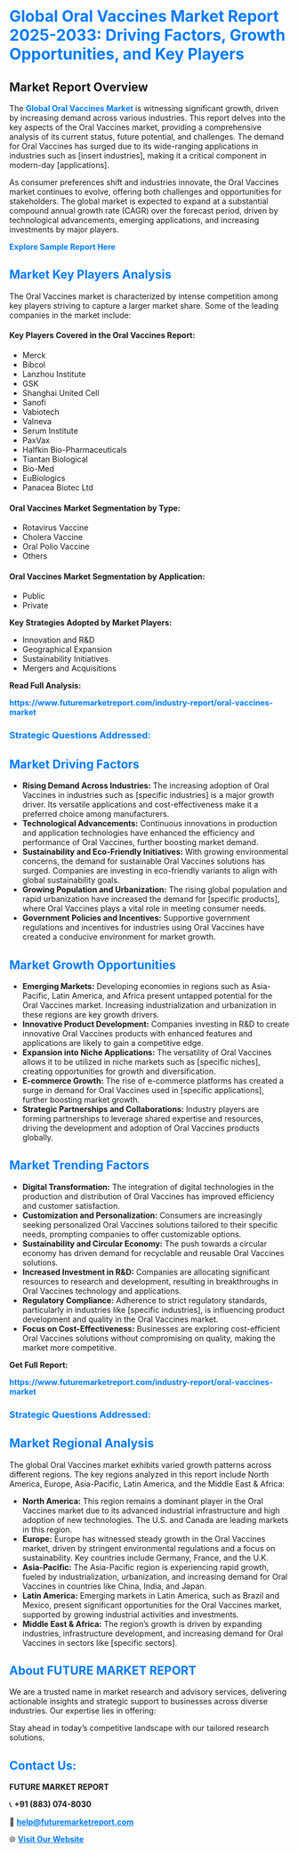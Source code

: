 <h1 style="color: #007BFF;">Global Oral Vaccines Market Report 2025-2033: Driving Factors, Growth Opportunities, and Key Players</h1>

<section id="overview">
<h2>Market Report Overview</h2>
<p>The <a href="https://www.futuremarketreport.com/industry-report/oral-vaccines-market" style="color: #007BFF; text-decoration: none;"><strong>Global Oral Vaccines Market</strong></a> is witnessing significant growth, driven by increasing demand across various industries. This report delves into the key aspects of the Oral Vaccines market, providing a comprehensive analysis of its current status, future potential, and challenges. The demand for Oral Vaccines has surged due to its wide-ranging applications in industries such as [insert industries], making it a critical component in modern-day [applications].</p>
<p>As consumer preferences shift and industries innovate, the Oral Vaccines market continues to evolve, offering both challenges and opportunities for stakeholders. The global market is expected to expand at a substantial compound annual growth rate (CAGR) over the forecast period, driven by technological advancements, emerging applications, and increasing investments by major players.</p>
</section>

<section id="overview">
<p><a href="https://www.futuremarketreport.com/request-sample/reportId=80374" style="color: #007BFF; text-decoration: none;"><strong>Explore Sample Report Here</strong></a></p>
</section>

<section id="key-players">
<h2 style="color: #007BFF;">Market Key Players Analysis</h2>
<p>The Oral Vaccines market is characterized by intense competition among key players striving to capture a larger market share. Some of the leading companies in the market include:</p>
<h4>Key Players Covered in the Oral Vaccines Report:</h4>
<ul><li>Merck</li><li>Bibcol</li><li>Lanzhou Institute</li><li>GSK</li><li>Shanghai United Cell</li><li>Sanofi</li><li>Vabiotech</li><li>Valneva</li><li>Serum Institute</li><li>PaxVax</li><li>Halfkin Bio-Pharmaceuticals</li><li>Tiantan Biological</li><li>Bio-Med</li><li>EuBiologics</li><li>Panacea Biotec Ltd</li></ul>
<h4>Oral Vaccines Market Segmentation by Type:</h4>
<ul><li>Rotavirus Vaccine</li><li>Cholera Vaccine</li><li>Oral Polio Vaccine</li><li>Others</li></ul>

<h4>Oral Vaccines Market Segmentation by Application:</h4>
<ul><li>Public</li><li>Private</li></ul>
<p><strong>Key Strategies Adopted by Market Players:</strong></p>
<ul>
<li>Innovation and R&D</li>
<li>Geographical Expansion</li>
<li>Sustainability Initiatives</li>
<li>Mergers and Acquisitions</li>
</ul>
</section>

<section>
<p><strong>Read Full Analysis: </strong></p><a href="https://www.futuremarketreport.com/industry-report/oral-vaccines-market" style="color: #007BFF; text-decoration: none;"><strong>https://www.futuremarketreport.com/industry-report/oral-vaccines-market</strong></a>
<h3 style="color: #007BFF;">Strategic Questions Addressed:</h3>
</section>

<section id="driving-factors">
<h2 style="color: #007BFF;">Market Driving Factors</h2>
<ul>
<li><strong>Rising Demand Across Industries:</strong> The increasing adoption of Oral Vaccines in industries such as [specific industries] is a major growth driver. Its versatile applications and cost-effectiveness make it a preferred choice among manufacturers.</li>
<li><strong>Technological Advancements:</strong> Continuous innovations in production and application technologies have enhanced the efficiency and performance of Oral Vaccines, further boosting market demand.</li>
<li><strong>Sustainability and Eco-Friendly Initiatives:</strong> With growing environmental concerns, the demand for sustainable Oral Vaccines solutions has surged. Companies are investing in eco-friendly variants to align with global sustainability goals.</li>
<li><strong>Growing Population and Urbanization:</strong> The rising global population and rapid urbanization have increased the demand for [specific products], where Oral Vaccines plays a vital role in meeting consumer needs.</li>
<li><strong>Government Policies and Incentives:</strong> Supportive government regulations and incentives for industries using Oral Vaccines have created a conducive environment for market growth.</li>
</ul>
</section>

<section id="growth-opportunities">
<h2 style="color: #007BFF;">Market Growth Opportunities</h2>
<ul>
<li><strong>Emerging Markets:</strong> Developing economies in regions such as Asia-Pacific, Latin America, and Africa present untapped potential for the Oral Vaccines market. Increasing industrialization and urbanization in these regions are key growth drivers.</li>
<li><strong>Innovative Product Development:</strong> Companies investing in R&D to create innovative Oral Vaccines products with enhanced features and applications are likely to gain a competitive edge.</li>
<li><strong>Expansion into Niche Applications:</strong> The versatility of Oral Vaccines allows it to be utilized in niche markets such as [specific niches], creating opportunities for growth and diversification.</li>
<li><strong>E-commerce Growth:</strong> The rise of e-commerce platforms has created a surge in demand for Oral Vaccines used in [specific applications], further boosting market growth.</li>
<li><strong>Strategic Partnerships and Collaborations:</strong> Industry players are forming partnerships to leverage shared expertise and resources, driving the development and adoption of Oral Vaccines products globally.</li>
</ul>
</section>

<section id="trending-factors">
<h2 style="color: #007BFF;">Market Trending Factors</h2>
<ul>
<li><strong>Digital Transformation:</strong> The integration of digital technologies in the production and distribution of Oral Vaccines has improved efficiency and customer satisfaction.</li>
<li><strong>Customization and Personalization:</strong> Consumers are increasingly seeking personalized Oral Vaccines solutions tailored to their specific needs, prompting companies to offer customizable options.</li>
<li><strong>Sustainability and Circular Economy:</strong> The push towards a circular economy has driven demand for recyclable and reusable Oral Vaccines solutions.</li>
<li><strong>Increased Investment in R&D:</strong> Companies are allocating significant resources to research and development, resulting in breakthroughs in Oral Vaccines technology and applications.</li>
<li><strong>Regulatory Compliance:</strong> Adherence to strict regulatory standards, particularly in industries like [specific industries], is influencing product development and quality in the Oral Vaccines market.</li>
<li><strong>Focus on Cost-Effectiveness:</strong> Businesses are exploring cost-efficient Oral Vaccines solutions without compromising on quality, making the market more competitive.</li>
</ul>
</section>

<section>
<p><strong>Get Full Report: </strong></p><a href="https://www.futuremarketreport.com/industry-report/oral-vaccines-market" style="color: #007BFF; text-decoration: none;"><strong>https://www.futuremarketreport.com/industry-report/oral-vaccines-market</strong></a>
<h3 style="color: #007BFF;">Strategic Questions Addressed:</h3>
</section>


<section id="regional-analysis">
<h2 style="color: #007BFF;">Market Regional Analysis</h2>
<p>The global Oral Vaccines market exhibits varied growth patterns across different regions. The key regions analyzed in this report include North America, Europe, Asia-Pacific, Latin America, and the Middle East & Africa:</p>
<ul>
<li><strong>North America:</strong> This region remains a dominant player in the Oral Vaccines market due to its advanced industrial infrastructure and high adoption of new technologies. The U.S. and Canada are leading markets in this region.</li>
<li><strong>Europe:</strong> Europe has witnessed steady growth in the Oral Vaccines market, driven by stringent environmental regulations and a focus on sustainability. Key countries include Germany, France, and the U.K.</li>
<li><strong>Asia-Pacific:</strong> The Asia-Pacific region is experiencing rapid growth, fueled by industrialization, urbanization, and increasing demand for Oral Vaccines in countries like China, India, and Japan.</li>
<li><strong>Latin America:</strong> Emerging markets in Latin America, such as Brazil and Mexico, present significant opportunities for the Oral Vaccines market, supported by growing industrial activities and investments.</li>
<li><strong>Middle East & Africa:</strong> The region’s growth is driven by expanding industries, infrastructure development, and increasing demand for Oral Vaccines in sectors like [specific sectors].</li>
</ul>
</section>

<footer>
<h2 style="color: #007BFF;">About FUTURE MARKET REPORT</h2>
<p>We are a trusted name in market research and advisory services, delivering actionable insights and strategic support to businesses across diverse industries. Our expertise lies in offering:</p>

<p>Stay ahead in today’s competitive landscape with our tailored research solutions.</p>

<h2 style="color: #007BFF;">Contact Us:</h2>
<p><strong>FUTURE MARKET REPORT</strong></p>
<p>📞 <strong>+91 (883) 074-8030</strong></p>
<p>📧 <strong><a href="mailto:help@futuremarketreport.com" style="color: #007BFF;">help@futuremarketreport.com</a></strong></p>
<p>🌐 <strong><a href="https://www.futuremarketreport.com/" style="color: #007BFF;">Visit Our Website</a></strong></p>
</footer>